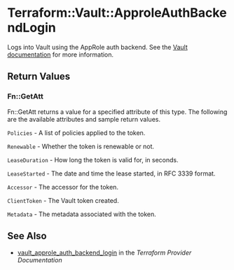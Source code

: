 # Terraform::Vault::ApproleAuthBackendLogin

Logs into Vault using the AppRole auth backend. See the [Vault
documentation](https://www.vaultproject.io/docs/auth/approle.html) for more
information.

## Return Values

### Fn::GetAtt

Fn::GetAtt returns a value for a specified attribute of this type. The following are the available attributes and sample return values.

`Policies` - A list of policies applied to the token.

`Renewable` - Whether the token is renewable or not.

`LeaseDuration` - How long the token is valid for, in seconds.

`LeaseStarted` - The date and time the lease started, in RFC 3339 format.

`Accessor` - The accessor for the token.

`ClientToken` - The Vault token created.

`Metadata` - The metadata associated with the token.

## See Also

* [vault_approle_auth_backend_login](https://www.terraform.io/docs/providers/vault/r/approle_auth_backend_login.html) in the _Terraform Provider Documentation_